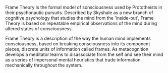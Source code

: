 Frame Theory is the formal model of sonsciousness used by Prototheists in their psychonautic pursuits.
Described by Skyshale as a new branch of cognitive psychology that studies the mind from the 'inside-out', Frame Theory is based on repeatable empirical observations of the mind during altered states of consciousness.

Frame Theory is a description of the way the human mind implements consciousness, based on breaking consciousness into its component pieces, discrete units of information called frames.
As metacognition develops a meditator learns to disassociate from the self and see their mind as a series of impersonal mental heuristics that trade information mechanically throughout the system.
